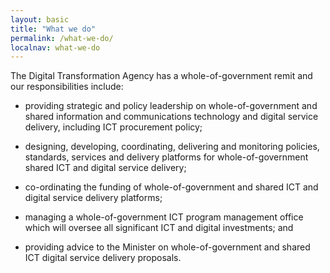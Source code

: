```yaml
---
layout: basic
title: "What we do"
permalink: /what-we-do/
localnav: what-we-do
---
```


The Digital Transformation Agency has a whole-of-government remit and our responsibilities include:   

- providing strategic and policy leadership on whole-of-government and shared information and communications technology and digital service delivery, including ICT procurement policy;

- designing, developing, coordinating, delivering and monitoring policies, standards, services and delivery platforms for whole-of-government shared ICT and digital service delivery;

- co-ordinating the funding of whole-of-government and shared ICT and digital service delivery platforms;

- managing a whole-of-government ICT program management office which will oversee all significant ICT and digital investments; and

- providing advice to the Minister on whole-of-government and shared ICT digital service delivery proposals.


